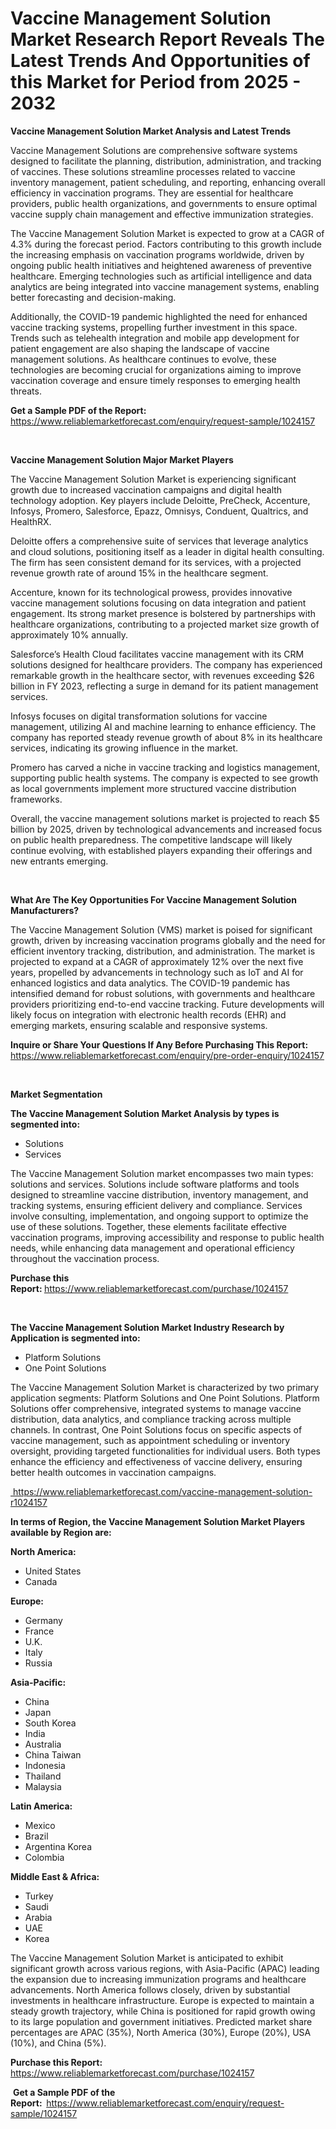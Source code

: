 <p><h1>Vaccine Management Solution Market Research Report Reveals The Latest Trends And Opportunities of this Market for Period from 2025 - 2032</h1></p><p><strong>Vaccine Management Solution Market Analysis and Latest Trends</strong></p>
<p><p>Vaccine Management Solutions are comprehensive software systems designed to facilitate the planning, distribution, administration, and tracking of vaccines. These solutions streamline processes related to vaccine inventory management, patient scheduling, and reporting, enhancing overall efficiency in vaccination programs. They are essential for healthcare providers, public health organizations, and governments to ensure optimal vaccine supply chain management and effective immunization strategies.</p><p>The Vaccine Management Solution Market is expected to grow at a CAGR of 4.3% during the forecast period. Factors contributing to this growth include the increasing emphasis on vaccination programs worldwide, driven by ongoing public health initiatives and heightened awareness of preventive healthcare. Emerging technologies such as artificial intelligence and data analytics are being integrated into vaccine management systems, enabling better forecasting and decision-making.</p><p>Additionally, the COVID-19 pandemic highlighted the need for enhanced vaccine tracking systems, propelling further investment in this space. Trends such as telehealth integration and mobile app development for patient engagement are also shaping the landscape of vaccine management solutions. As healthcare continues to evolve, these technologies are becoming crucial for organizations aiming to improve vaccination coverage and ensure timely responses to emerging health threats.</p></p>
<p><strong>Get a Sample PDF of the Report:&nbsp;</strong> <a href="https://www.reliablemarketforecast.com/enquiry/request-sample/1024157?utm_campaign=3223&utm_medium=2&utm_source=Github&utm_content=ia&utm_term=18042025&utm_id=vaccine-management-solution">https://www.reliablemarketforecast.com/enquiry/request-sample/1024157</a></p>
<p>&nbsp;</p>
<p><strong>Vaccine Management Solution Major Market Players</strong></p>
<p><p>The Vaccine Management Solution Market is experiencing significant growth due to increased vaccination campaigns and digital health technology adoption. Key players include Deloitte, PreCheck, Accenture, Infosys, Promero, Salesforce, Epazz, Omnisys, Conduent, Qualtrics, and HealthRX.</p><p>Deloitte offers a comprehensive suite of services that leverage analytics and cloud solutions, positioning itself as a leader in digital health consulting. The firm has seen consistent demand for its services, with a projected revenue growth rate of around 15% in the healthcare segment.</p><p>Accenture, known for its technological prowess, provides innovative vaccine management solutions focusing on data integration and patient engagement. Its strong market presence is bolstered by partnerships with healthcare organizations, contributing to a projected market size growth of approximately 10% annually.</p><p>Salesforce’s Health Cloud facilitates vaccine management with its CRM solutions designed for healthcare providers. The company has experienced remarkable growth in the healthcare sector, with revenues exceeding $26 billion in FY 2023, reflecting a surge in demand for its patient management services.</p><p>Infosys focuses on digital transformation solutions for vaccine management, utilizing AI and machine learning to enhance efficiency. The company has reported steady revenue growth of about 8% in its healthcare services, indicating its growing influence in the market.</p><p>Promero has carved a niche in vaccine tracking and logistics management, supporting public health systems. The company is expected to see growth as local governments implement more structured vaccine distribution frameworks.</p><p>Overall, the vaccine management solutions market is projected to reach $5 billion by 2025, driven by technological advancements and increased focus on public health preparedness. The competitive landscape will likely continue evolving, with established players expanding their offerings and new entrants emerging.</p></p>
<p>&nbsp;</p>
<p><strong>What Are The Key Opportunities For Vaccine Management Solution Manufacturers?</strong></p>
<p><p>The Vaccine Management Solution (VMS) market is poised for significant growth, driven by increasing vaccination programs globally and the need for efficient inventory tracking, distribution, and administration. The market is projected to expand at a CAGR of approximately 12% over the next five years, propelled by advancements in technology such as IoT and AI for enhanced logistics and data analytics. The COVID-19 pandemic has intensified demand for robust solutions, with governments and healthcare providers prioritizing end-to-end vaccine tracking. Future developments will likely focus on integration with electronic health records (EHR) and emerging markets, ensuring scalable and responsive systems.</p></p>
<p><strong>Inquire or Share Your Questions If Any Before Purchasing This Report:</strong> <a href="https://www.reliablemarketforecast.com/enquiry/pre-order-enquiry/1024157?utm_campaign=3223&utm_medium=2&utm_source=Github&utm_content=ia&utm_term=18042025&utm_id=vaccine-management-solution">https://www.reliablemarketforecast.com/enquiry/pre-order-enquiry/1024157</a></p>
<p>&nbsp;</p>
<p><strong>Market Segmentation</strong></p>
<p><strong>The Vaccine Management Solution Market Analysis by types is segmented into:</strong></p>
<p><ul><li>Solutions</li><li>Services</li></ul></p>
<p><p>The Vaccine Management Solution market encompasses two main types: solutions and services. Solutions include software platforms and tools designed to streamline vaccine distribution, inventory management, and tracking systems, ensuring efficient delivery and compliance. Services involve consulting, implementation, and ongoing support to optimize the use of these solutions. Together, these elements facilitate effective vaccination programs, improving accessibility and response to public health needs, while enhancing data management and operational efficiency throughout the vaccination process.</p></p>
<p><strong>Purchase this Report:&nbsp;</strong><a href="https://www.reliablemarketforecast.com/purchase/1024157?utm_campaign=3223&utm_medium=2&utm_source=Github&utm_content=ia&utm_term=18042025&utm_id=vaccine-management-solution">https://www.reliablemarketforecast.com/purchase/1024157</a></p>
<p>&nbsp;</p>
<p><strong>The Vaccine Management Solution Market Industry Research by Application is segmented into:</strong></p>
<p><ul><li>Platform Solutions</li><li>One Point Solutions</li></ul></p>
<p><p>The Vaccine Management Solution Market is characterized by two primary application segments: Platform Solutions and One Point Solutions. Platform Solutions offer comprehensive, integrated systems to manage vaccine distribution, data analytics, and compliance tracking across multiple channels. In contrast, One Point Solutions focus on specific aspects of vaccine management, such as appointment scheduling or inventory oversight, providing targeted functionalities for individual users. Both types enhance the efficiency and effectiveness of vaccine delivery, ensuring better health outcomes in vaccination campaigns.</p></p>
<p><a href="https://www.reliablemarketforecast.com/vaccine-management-solution-r1024157?utm_campaign=3223&utm_medium=2&utm_source=Github&utm_content=ia&utm_term=18042025&utm_id=vaccine-management-solution">&nbsp;https://www.reliablemarketforecast.com/vaccine-management-solution-r1024157</a></p>
<p><strong>In terms of Region, the Vaccine Management Solution Market Players available by Region are:</strong></p>
<p>
    <p> <strong> North America: </strong>
        <ul>
            <li>United States</li>
            <li>Canada</li>
        </ul>
        </p> 
    <p> <strong> Europe: </strong>
        <ul>
            <li>Germany</li>
            <li>France</li>
            <li>U.K.</li>
            <li>Italy</li>
            <li>Russia</li>
        </ul>
        </p> 
    <p> <strong> Asia-Pacific: </strong>
        <ul>
            <li>China</li>
            <li>Japan</li>
            <li>South Korea</li>
            <li>India</li>
            <li>Australia</li>
            <li>China Taiwan</li>
            <li>Indonesia</li>
            <li>Thailand</li>
            <li>Malaysia</li>
        </ul>
        </p> 
    <p> <strong> Latin America: </strong>
        <ul>
            <li>Mexico</li>
            <li>Brazil</li>
            <li>Argentina Korea</li>
            <li>Colombia</li>
        </ul>
        </p> 
    <p> <strong> Middle East & Africa: </strong>
        <ul>
            <li>Turkey</li>
            <li>Saudi</li>
            <li>Arabia</li>
            <li>UAE</li>
            <li>Korea</li>
        </ul>
    </p>
    </p>
<p><p>The Vaccine Management Solution Market is anticipated to exhibit significant growth across various regions, with Asia-Pacific (APAC) leading the expansion due to increasing immunization programs and healthcare advancements. North America follows closely, driven by substantial investments in healthcare infrastructure. Europe is expected to maintain a steady growth trajectory, while China is positioned for rapid growth owing to its large population and government initiatives. Predicted market share percentages are APAC (35%), North America (30%), Europe (20%), USA (10%), and China (5%).</p></p>
<p><strong>Purchase this Report: </strong><a href="https://www.reliablemarketforecast.com/purchase/1024157?utm_campaign=3223&utm_medium=2&utm_source=Github&utm_content=ia&utm_term=18042025&utm_id=vaccine-management-solution">https://www.reliablemarketforecast.com/purchase/1024157</a></p>
<p>&nbsp;<strong>Get a Sample PDF of the Report:&nbsp;&nbsp;</strong><a href="https://www.reliablemarketforecast.com/enquiry/request-sample/1024157?utm_campaign=3223&utm_medium=2&utm_source=Github&utm_content=ia&utm_term=18042025&utm_id=vaccine-management-solution">https://www.reliablemarketforecast.com/enquiry/request-sample/1024157</a></p>
<p><strong></strong></p>
<p><p></p><p></p><p></p></p>